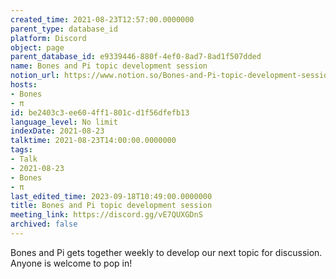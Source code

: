 ```yaml
---
created_time: 2021-08-23T12:57:00.0000000
parent_type: database_id
platform: Discord
object: page
parent_database_id: e9339446-880f-4ef0-8ad7-8ad1f507dded
name: Bones and Pi topic development session
notion_url: https://www.notion.so/Bones-and-Pi-topic-development-session-be2403c3ee604ff1801cd1f56dfefb13
hosts:
- Bones
- π
id: be2403c3-ee60-4ff1-801c-d1f56dfefb13
language_level: No limit
indexDate: 2021-08-23
talktime: 2021-08-23T14:00:00.0000000
tags:
- Talk
- 2021-08-23
- Bones
- π
last_edited_time: 2023-09-18T10:49:00.0000000
title: Bones and Pi topic development session
meeting_link: https://discord.gg/vE7QUXGDnS
archived: false
---
```


Bones and Pi gets together weekly to develop our next topic for discussion.
Anyone is welcome to pop in!











